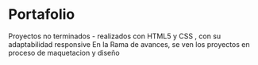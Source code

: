 # Portafolio
Proyectos no terminados - realizados con HTML5  y CSS , con su adaptabilidad responsive
En la Rama de avances, se ven los proyectos en proceso de maquetacion y diseño
